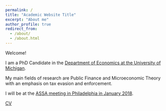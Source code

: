 ```yaml
---
permalink: /
title: "Academic Website Title"
excerpt: "About me"
author_profile: true
redirect_from: 
  - /about/
  - /about.html
---
```


Welcome!

I am a PhD Candidate in the [Department of Economics at the University of Michigan](https://lsa.umich.edu/econ).

My main fields of research are Public Finance and Microeconomic Theory with an emphasis on tax evasion and enforcement.

I will be at the [ASSA meeting in Philadelphia in January 2018](https://www.aeaweb.org/conference/). 

[CV](https://drive.google.com/file/d/0B2vkoGBXMhclU3AtTlhnNjJWekU/view)
